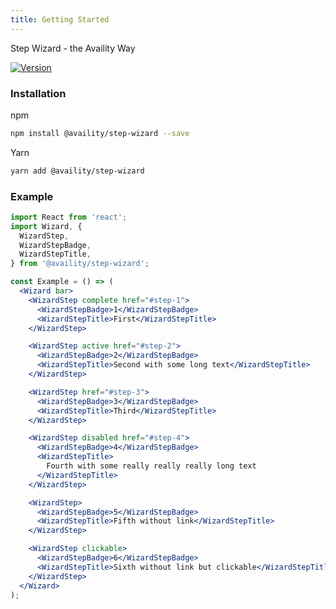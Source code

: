 ```yaml
---
title: Getting Started
---
```


Step Wizard - the Availity Way

[![Version](https://img.shields.io/npm/v/@availity/step-wizard.svg?style=for-the-badge)](https://www.npmjs.com/package/@availity/step-wizard)

### Installation

npm

```bash
npm install @availity/step-wizard --save
```

Yarn

```bash
yarn add @availity/step-wizard
```

### Example

```jsx
import React from 'react';
import Wizard, {
  WizardStep,
  WizardStepBadge,
  WizardStepTitle,
} from '@availity/step-wizard';

const Example = () => (
  <Wizard bar>
    <WizardStep complete href="#step-1">
      <WizardStepBadge>1</WizardStepBadge>
      <WizardStepTitle>First</WizardStepTitle>
    </WizardStep>

    <WizardStep active href="#step-2">
      <WizardStepBadge>2</WizardStepBadge>
      <WizardStepTitle>Second with some long text</WizardStepTitle>
    </WizardStep>

    <WizardStep href="#step-3">
      <WizardStepBadge>3</WizardStepBadge>
      <WizardStepTitle>Third</WizardStepTitle>
    </WizardStep>

    <WizardStep disabled href="#step-4">
      <WizardStepBadge>4</WizardStepBadge>
      <WizardStepTitle>
        Fourth with some really really really long text
      </WizardStepTitle>
    </WizardStep>

    <WizardStep>
      <WizardStepBadge>5</WizardStepBadge>
      <WizardStepTitle>Fifth without link</WizardStepTitle>
    </WizardStep>

    <WizardStep clickable>
      <WizardStepBadge>6</WizardStepBadge>
      <WizardStepTitle>Sixth without link but clickable</WizardStepTitle>
    </WizardStep>
  </Wizard>
);
```
